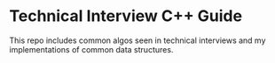 # Technical Interview C++ Guide

This repo includes common algos seen in technical interviews and my implementations of common data structures.
